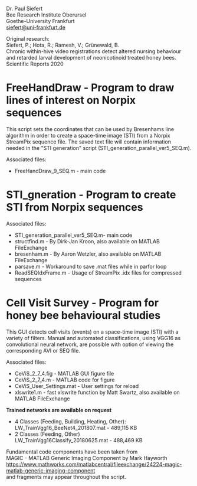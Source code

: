 Dr. Paul Siefert  
Bee Research Institute Oberursel  
Goethe-University Frankfurt  
siefert@uni-frankfurt.de  

Original research:  
Siefert, P.; Hota, R.; Ramesh, V.; Grünewald, B.  
Chronic within-hive video registrations detect altered nursing behaviour  
and retarded larval development of neonicotinoid treated honey bees.  
Scientific Reports 2020  

# FreeHandDraw - Program to draw lines of interest on Norpix sequences

This script sets the coordinates that can be used by Bresenhams line 
algorithm in order to create a space-time image (STI) from a Norpix
StreamPix sequence file. The saved text file will contain information  
needed in the "STI generation" script (STI_generation_parallel_ver5_SEQ.m).  

Associated files:  
- FreeHandDraw_9_SEQ.m - main code  

# STI_gneration - Program to create STI from Norpix sequences

Associated files:  
- STI_generation_parallel_ver5_SEQ.m- main code  
- structfind.m - By Dirk-Jan Kroon, also available on MATLAB FileExchange   
- bresenham.m - By Aaron Wetzler, also available on MATLAB FileExchange  
- parsave.m - Workaround to save .mat files while in parfor loop  
- ReadSEQIdxFrame.m - Usage of StreamPix .idx files for compressed sequences 

# Cell Visit Survey - Program for honey bee behavioural studies

This GUI detects cell visits (events) on a space-time image (STI) with a   
variety of filters. Manual and automated classifications, using VGG16 as   
convolutional neural network, are possible with option of viewing the  
corresponding AVI or SEQ file.  

Associated files:  
- CeViS_2_7_4.fig - MATLAB GUI figure file  
- CeViS_2_7_4.m - MATLAB code for figure  
- CeViS_User_Settings.mat - User settings for reload  
- xlswrite1.m - fast xlswrite function by Matt Swartz, also available on MATLAB FileExchange 

**Trained networks are available on request**  
- 4 Classes (Feeding, Building, Heating, Other):  
LW_TrainVgg16_BeeNet4_201807.mat - 489,115 KB  
- 2 Classes (Feeding, Other)  
LW_TrainVgg16Classify_20180625.mat - 488,469 KB  

Fundamental code components have been taken from  
MAGIC - MATLAB Generic Imaging Component by Mark Hayworth  
https://www.mathworks.com/matlabcentral/fileexchange/24224-magic-matlab-generic-imaging-component  
and fragments may appear throughout the script.  
